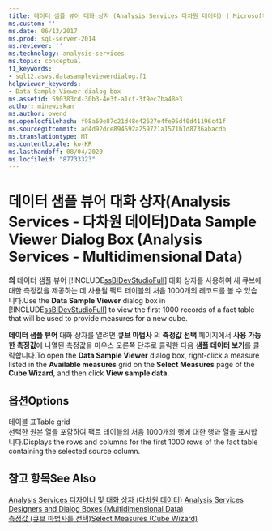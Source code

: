 ```yaml
---
title: 데이터 샘플 뷰어 대화 상자 (Analysis Services 다차원 데이터) | Microsoft Docs
ms.custom: ''
ms.date: 06/13/2017
ms.prod: sql-server-2014
ms.reviewer: ''
ms.technology: analysis-services
ms.topic: conceptual
f1_keywords:
- sql12.asvs.datasampleviewerdialog.f1
helpviewer_keywords:
- Data Sample Viewer dialog box
ms.assetid: 590383cd-30b3-4e3f-a1cf-3f9ec7ba48e3
author: minewiskan
ms.author: owend
ms.openlocfilehash: f98a69e87c21d48e42627e4fe95df0d41196c41f
ms.sourcegitcommit: ad4d92dce894592a259721a1571b1d8736abacdb
ms.translationtype: MT
ms.contentlocale: ko-KR
ms.lasthandoff: 08/04/2020
ms.locfileid: "87733323"
---
```

# <a name="data-sample-viewer-dialog-box-analysis-services---multidimensional-data"></a><span data-ttu-id="8ffd2-102">데이터 샘플 뷰어 대화 상자(Analysis Services - 다차원 데이터)</span><span class="sxs-lookup"><span data-stu-id="8ffd2-102">Data Sample Viewer Dialog Box (Analysis Services - Multidimensional Data)</span></span>
  <span data-ttu-id="8ffd2-103">**의** 데이터 샘플 뷰어 [!INCLUDE[ssBIDevStudioFull](../includes/ssbidevstudiofull-md.md)] 대화 상자를 사용하여 새 큐브에 대한 측정값을 제공하는 데 사용될 팩트 테이블의 처음 1000개의 레코드를 볼 수 있습니다.</span><span class="sxs-lookup"><span data-stu-id="8ffd2-103">Use the **Data Sample Viewer** dialog box in [!INCLUDE[ssBIDevStudioFull](../includes/ssbidevstudiofull-md.md)] to view the first 1000 records of a fact table that will be used to provide measures for a new cube.</span></span>  
  
 <span data-ttu-id="8ffd2-104">**데이터 샘플 뷰어** 대화 상자를 열려면 **큐브 마법사** 의 **측정값 선택** 페이지에서 **사용 가능한 측정값**에 나열된 측정값을 마우스 오른쪽 단추로 클릭한 다음 **샘플 데이터 보기**를 클릭합니다.</span><span class="sxs-lookup"><span data-stu-id="8ffd2-104">To open the **Data Sample Viewer** dialog box, right-click a measure listed in the **Available measures** grid on the **Select Measures** page of the **Cube Wizard**, and then click **View sample data**.</span></span>  
  
## <a name="options"></a><span data-ttu-id="8ffd2-105">옵션</span><span class="sxs-lookup"><span data-stu-id="8ffd2-105">Options</span></span>  
 <span data-ttu-id="8ffd2-106">테이블 표</span><span class="sxs-lookup"><span data-stu-id="8ffd2-106">Table grid</span></span>  
 <span data-ttu-id="8ffd2-107">선택한 원본 열을 포함하여 팩트 테이블의 처음 1000개의 행에 대한 행과 열을 표시합니다.</span><span class="sxs-lookup"><span data-stu-id="8ffd2-107">Displays the rows and columns for the first 1000 rows of the fact table containing the selected source column.</span></span>  
  
## <a name="see-also"></a><span data-ttu-id="8ffd2-108">참고 항목</span><span class="sxs-lookup"><span data-stu-id="8ffd2-108">See Also</span></span>  
 <span data-ttu-id="8ffd2-109">[Analysis Services 디자이너 및 대화 상자 &#40;다차원 데이터&#41;](analysis-services-designers-and-dialog-boxes-multidimensional-data.md) </span><span class="sxs-lookup"><span data-stu-id="8ffd2-109">[Analysis Services Designers and Dialog Boxes &#40;Multidimensional Data&#41;](analysis-services-designers-and-dialog-boxes-multidimensional-data.md) </span></span>  
 [<span data-ttu-id="8ffd2-110">측정값 &#40;큐브 마법사를 선택&#41;</span><span class="sxs-lookup"><span data-stu-id="8ffd2-110">Select Measures &#40;Cube Wizard&#41;</span></span>](select-measures-cube-wizard.md)  
  
  
